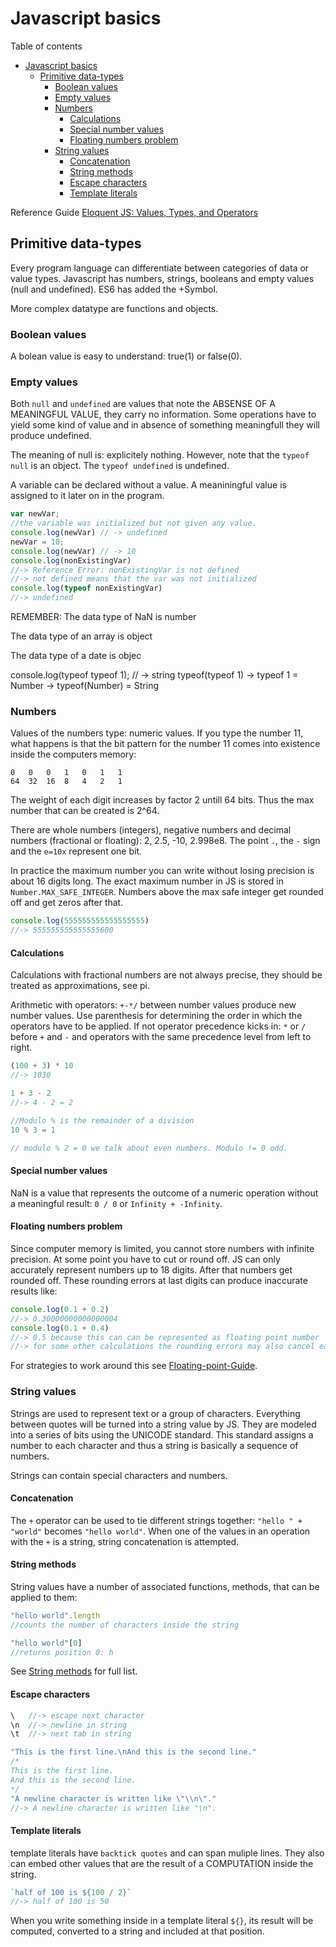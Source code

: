 # Javascript basics
Table of contents
- [Javascript basics](#javascript-basics)
	- [Primitive data-types](#primitive-data-types)
		- [Boolean values](#boolean-values)
		- [Empty values](#empty-values)
		- [Numbers](#numbers)
			- [Calculations](#calculations)
			- [Special number values](#special-number-values)
			- [Floating numbers problem](#floating-numbers-problem)
		- [String values](#string-values)
			- [Concatenation](#concatenation)
			- [String methods](#string-methods)
			- [Escape characters](#escape-characters)
			- [Template literals](#template-literals)

Reference Guide
[Eloquent JS: Values, Types, and Operators](https://eloquentjavascript.net/01_values.html)

## Primitive data-types
Every program language can differentiate between categories of data or value types. Javascript has numbers, strings, booleans and empty values (null and undefined). ES6 has added the +Symbol.

More complex datatype are functions and objects. 


### Boolean values
A bolean value is easy to understand: true(1) or false(0).

### Empty values
Both `null` and `undefined` are values that note the ABSENSE OF A MEANINGFUL VALUE, they carry no information. Some operations have to yield some kind of value and in absence of something meaningfull they will produce undefined. 

The meaning of null is: explicitely nothing. However, note that the `typeof null` is an object. The `typeof undefined` is undefined.

A variable can be declared without a value. A meaniningful value is assigned to it later on in the program.
```javascript
var newVar;
//the variable was initialized but not given any value.
console.log(newVar)	// -> undefined
newVar = 10;
console.log(newVar)	// -> 10
console.log(nonExistingVar)	
//-> Reference Error: nonExistingVar is not defined
//-> not defined means that the var was not initialized
console.log(typeof nonExistingVar)
//-> undefined
```



REMEMBER: 
The data type of NaN is number

The data type of an array is object

The data type of a date is objec

console.log(typeof typeof 1);
//	-> string
typeof(typeof 1)	-> typeof 1 = Number -> typeof(Number) = String

### Numbers
Values of the numbers type: numeric values. If you type the number 11, what happens is that the bit pattern for the number 11 comes into existence inside the computers memory: 
```
0	0	0	1	0	1	1
64  32	16	8	4	2	1
```
The weight of each digit increases by factor 2 untill 64 bits. Thus the max number that can be created is 2^64. 

There are whole numbers (integers), negative numbers and decimal numbers (fractional or floating): 2, 2.5, -10, 2.998e8. The point `.`, the `-` sign and the `e=10x` represent one bit. 

In practice the maximum number you can write without losing precision is about 16 digits long. The exact maximum number in JS is stored in `Number.MAX_SAFE_INTEGER`. Numbers above the max safe integer get rounded off and get zeros after that.
```javascript
console.log(555555555555555555)	
//-> 555555555555555600
```
#### Calculations
Calculations with fractional numbers are not always precise, they should be treated as approximations, see pi.

Arithmetic with operators: `+-*/` between number values produce new number values. Use parenthesis for determining the order in which the operators have to be applied. If not operator precedence kicks in: `*` or `/` before `+` and `-` and operators with the same precedence level from left to right.
```javascript
(100 + 3) * 10 
//-> 1030

1 + 3 - 2 		
//-> 4 - 2 = 2 

//Modulo % is the remainder of a division 
10 % 3 = 1 

// modulo % 2 = 0 we talk about even numbers. Modulo != 0 odd. 
```
#### Special number values
NaN is a value that represents the outcome of a numeric	operation without a meaningful result: `0 / 0` or `Infinity + -Infinity`. 

#### Floating numbers problem 
Since computer memory is limited, you cannot store numbers with infinite precision. At some point you have to cut or round off. JS can only accurately represent numbers up to 18 digits. After that numbers get rounded off. These rounding errors at last digits can produce inaccurate results like:
```javascript
console.log(0.1 + 0.2)	
//-> 0.30000000000000004
console.log(0.1 + 0.4)	
//-> 0.5 because this can can be represented as floating point number
//-> for some other calculations the rounding errors may also cancel each other out
```
For strategies to work around this see [Floating-point-Guide](https://floating-point-gui.de/).

### String values
Strings are used to represent text or a group of characters. Everything between quotes will be turned into a string value by JS. They are modeled into a series of bits using the UNICODE standard. This standard assigns a number to each character and thus a string is basically a sequence of numbers.

Strings can contain special characters and numbers.
#### Concatenation
The `+` operator can be used to tie different strings together: `"hello " + "world"` becomes `"hello world"`. When one of the values in an operation with the `+` is a string, string concatenation is attempted. 

#### String methods
String values have a number of associated functions, methods, that can be applied to them:
```javascript
"hello world".length 
//counts the number of characters inside the string

"hello world"[0] 
//returns position 0: h
```
See [String methods](../_strings-arrays-objects/string_methods/string_methods.md) for full list.

#### Escape characters
```javascript
\ 	//-> escape next character
\n 	//-> newline in string
\t	//-> next tab in string

"This is the first line.\nAnd this is the second line."
/*
This is the first line.
And this is the second line.
*/
"A newline character is written like \"\\n\"."
//-> A newline character is written like "\n". 
```
#### Template literals
template literals have `backtick quotes` and can span muliple lines. They also can embed other values that are the result of a COMPUTATION inside the string. 
```javascript
`half of 100 is ${100 / 2}` 
//-> half of 100 is 50
```
When you write something inside in a template literal `${}`, its result will be computed, converted to a string and included at that position.